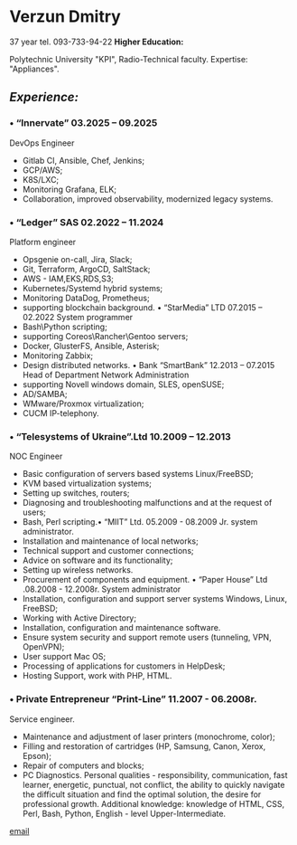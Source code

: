 <!--
**hosterzzz/hosterzzz** is a ✨ _special_ ✨ repository because its `README.md` (this file) appears on your GitHub profile.

Here are some ideas to get you started:

- 🔭 I’m currently working on ...
- 🌱 I’m currently learning ...
- 👯 I’m looking to collaborate on ...
- 🤔 I’m looking for help with ...
- 💬 Ask me about ...
- 📫 How to reach me: ...
- 😄 Pronouns: ...
- ⚡ Fun fact: ...
-->

# Verzun Dmitry
37 year
tel. 093-733-94-22
**Higher Education:**

Polytechnic University "KPI", Radio-Technical faculty.
Expertise: "Appliances".

## *Experience:*

### • “Innervate” 03.2025 – 09.2025
DevOps Engineer
- Gitlab CI, Ansible, Chef, Jenkins;
- GCP/AWS;
- K8S/LXC;
- Monitoring Grafana, ELK;
- Collaboration, improved observability, modernized legacy systems.

### • “Ledger” SAS 02.2022 – 11.2024
Platform engineer
- Opsgenie on-call, Jira, Slack;
- Git, Terraform, ArgoCD, SaltStack;
- AWS - IAM,EKS,RDS,S3;
- Kubernetes/Systemd hybrid systems;
- Monitoring DataDog, Prometheus;
- supporting blockchain background.
• “StarMedia” LTD 07.2015 – 02.2022
System programmer
- Bash\Python scripting;
- supporting Coreos\Rancher\Gentoo servers;
- Docker, GlusterFS, Ansible, Asterisk;
- Monitoring Zabbix;
- Design distributed networks.
• Bank “SmartBank” 12.2013 – 07.2015
Head of Department Network Administration
- supporting Novell windows domain, SLES, openSUSE;
- AD/SAMBA;
- WMware/Proxmox virtualization;
- CUCM IP-telephony.

### • “Telesystems of Ukraine”.Ltd 10.2009 – 12.2013
NOC Engineer
- Basic configuration of servers based systems Linux/FreeBSD;
- KVM based virtualization systems;
- Setting up switches, routers;
- Diagnosing and troubleshooting malfunctions and at the request of users;
- Bash, Perl scripting.• “MIIT” Ltd. 05.2009 - 08.2009
Jr. system administrator.
- Installation and maintenance of local networks;
- Technical support and customer connections;
- Advice on software and its functionality;
- Setting up wireless networks.
- Procurement of components and equipment.
• “Paper House” Ltd .08.2008 - 12.2008r.
System administrator
- Installation, configuration and support server systems Windows, Linux,
FreeBSD;
- Working with Active Directory;
- Installation, configuration and maintenance software.
- Ensure system security and support remote users (tunneling, VPN, OpenVPN);
- User support Mac OS;
- Processing of applications for customers in HelpDesk;
- Hosting Support, work with PHP, HTML.

### • Private Entrepreneur “Print-Line” 11.2007 - 06.2008r.
Service engineer.
- Maintenance and adjustment of laser printers (monochrome, color);
- Filling and restoration of cartridges (HP, Samsung, Canon, Xerox, Epson);
- Repair of computers and blocks;
- PC Diagnostics.
Personal qualities - responsibility, communication, fast learner, energetic,
punctual, not conflict, the ability to quickly navigate the difficult situation and find
the optimal solution, the desire for professional growth.
Additional knowledge: knowledge of HTML, CSS, Perl, Bash, Python, English -
level Upper-Intermediate.

[email](verzzz@ukr.net)

